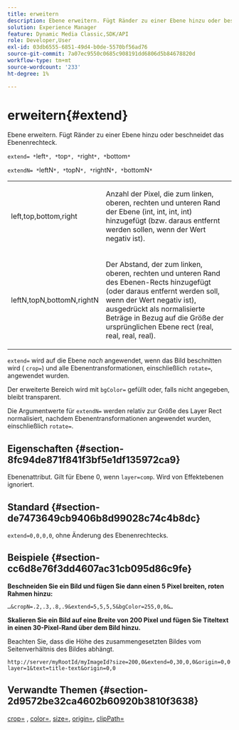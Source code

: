 ```yaml
---
title: erweitern
description: Ebene erweitern. Fügt Ränder zu einer Ebene hinzu oder beschneidet das Ebenenrechteck.
solution: Experience Manager
feature: Dynamic Media Classic,SDK/API
role: Developer,User
exl-id: 03db6555-6851-49d4-b0de-5570bf56ad76
source-git-commit: 7a07ec9550c0685c908191dd6806d5b84678820d
workflow-type: tm+mt
source-wordcount: '233'
ht-degree: 1%

---
```


# erweitern{#extend}

Ebene erweitern. Fügt Ränder zu einer Ebene hinzu oder beschneidet das Ebenenrechteck.

`extend= *`left`*, *`top`*, *`right`*, *`bottom`*`

`extendN= *`leftN`*, *`topN`*, *`rightN`*, *`bottomN`*`

<table id="simpletable_1DCCD469712B423C8154630127DC5F54"> 
 <tr class="strow"> 
  <td class="stentry"> <p><span class="codeph"> <span class="varname"> left,top,bottom,right</span></span> </p></td> 
  <td class="stentry"> <p>Anzahl der Pixel, die zum linken, oberen, rechten und unteren Rand der Ebene (int, int, int, int) hinzugefügt (bzw. daraus entfernt werden sollen, wenn der Wert negativ ist). </p></td> 
 </tr> 
 <tr class="strow"> 
  <td class="stentry"> <p><span class="codeph"> <span class="varname"> leftN,topN,bottomN,rightN</span></span> </p></td> 
  <td class="stentry"> <p>Der Abstand, der zum linken, oberen, rechten und unteren Rand des Ebenen-Rects hinzugefügt (oder daraus entfernt werden soll, wenn der Wert negativ ist), ausgedrückt als normalisierte Beträge in Bezug auf die Größe der ursprünglichen Ebene rect (real, real, real, real). </p></td> 
 </tr> 
</table>

`extend=` wird auf die Ebene *nach* angewendet, wenn das Bild beschnitten wird ( `crop=`) und alle Ebenentransformationen, einschließlich `rotate=`, angewendet wurden.

Der erweiterte Bereich wird mit `bgColor=` gefüllt oder, falls nicht angegeben, bleibt transparent.

Die Argumentwerte für `extendN=` werden relativ zur Größe des Layer Rect normalisiert, nachdem Ebenentransformationen angewendet wurden, einschließlich `rotate=`.

## Eigenschaften {#section-8fc94de871f841f3bf5e1df135972ca9}

Ebenenattribut. Gilt für Ebene 0, wenn `layer=comp`. Wird von Effektebenen ignoriert.

## Standard {#section-de7473649cb9406b8d99028c74c4b8dc}

`extend=0,0,0,0`, ohne Änderung des Ebenenrechtecks.

## Beispiele {#section-cc6d8e76f3dd4607ac31cb095d86c9fe}

**Beschneiden Sie ein Bild und fügen Sie dann einen 5 Pixel breiten, roten Rahmen hinzu:**

`…&cropN=.2,.3,.8,.9&extend=5,5,5,5&bgColor=255,0,0&…`

**Skalieren Sie ein Bild auf eine Breite von 200 Pixel und fügen Sie Titeltext in einen 30-Pixel-Rand über dem Bild hinzu.**

Beachten Sie, dass die Höhe des zusammengesetzten Bildes vom Seitenverhältnis des Bildes abhängt.

`http://server/myRootId/myImageId?size=200,0&extend=0,30,0,0&origin=0,0 layer=1&text=title-text&origin=0,0`

## Verwandte Themen {#section-2d9572be32ca4602b60920b3810f3638}

[crop=](../../../../../is-api/http-ref/image-serving-api-ref/c-http-protocol-reference/c-command-reference/r-crop.md#reference-6fd0f6399966446ab4425ce050572eab) , [color=](/help/aem-is-ir-api/is-api/http-ref/image-serving-api-ref/c-http-protocol-reference/c-data-types/r-is-http-color.md), [size=](../../../../../is-api/http-ref/image-serving-api-ref/c-http-protocol-reference/c-data-types/r-size.md#reference-04d383f32c7b4003bed9978cb854747b), [origin=](../../../../../is-api/http-ref/image-serving-api-ref/c-http-protocol-reference/c-command-reference/r-origin.md#reference-e11c7ac06e2240cc884c3fec98f05138), [clipPath=](../../../../../is-api/http-ref/image-serving-api-ref/c-http-protocol-reference/c-command-reference/r-clippath.md#reference-8139b1b52dc54749b51b109521ddf83d)
